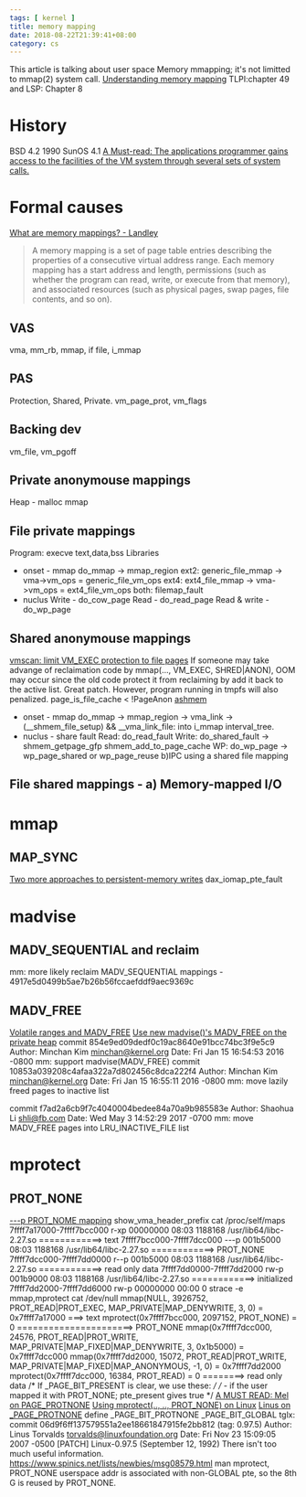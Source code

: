 ```yaml
---
tags: [ kernel ]
title: memory mapping
date: 2018-08-22T21:39:41+08:00
category: cs
---
```


This article is talking about user space Memory mmapping; it's not limitted to mmap(2) system call.
[Understanding memory mapping](https://www.ibm.com/support/knowledgecenter/en/ssw_aix_72/com.ibm.aix.genprogc/understanding_mem_mapping.htm)
TLPI:chapter 49 and LSP: Chapter 8

# History
BSD 4.2
1990 SunOS 4.1
[A Must-read: The applications programmer gains access to the facilities of the VM system through several sets of system calls.](http://bitsavers.trailing-edge.com/pdf/sun/sunos/4.1/800-3846-10A_System_Services_Overview_199003.pdf)

# Formal causes
[What are memory mappings? - Landley](https://landley.net/writing/memory-faq.txt)

> A memory mapping is a set of page table entries describing the properties
> of a consecutive virtual address range.  Each memory mapping has a
> start address and length, permissions (such as whether the program can
> read, write, or execute from that memory), and associated resources (such
> as physical pages, swap pages, file contents, and so on).

## VAS
vma, mm_rb, mmap, 
if file, i_mmap

## PAS
Protection, Shared, Private.
vm_page_prot, vm_flags

## Backing dev
vm_file, vm_pgoff

## Private anonymouse mappings
Heap - malloc mmap

## File private mappings
Program: execve text,data,bss
Libraries
* onset - mmap
do_mmap -> mmap_region 
ext2: generic_file_mmap -> vma->vm_ops = generic_file_vm_ops
ext4: ext4_file_mmap -> vma->vm_ops = ext4_file_vm_ops
both: filemap_fault
* nuclus 
Write - do_cow_page
Read - do_read_page
Read & write - do_wp_page

## Shared anonymouse mappings
[vmscan: limit VM_EXEC protection to file pages](https://lore.kernel.org/patchwork/patch/174306/)
If someone may take advange of reclaimation code by mmap(..., VM_EXEC, SHRED|ANON), OOM may occur since the old code protect it from reclaiming by add it back to the active list. Great patch. However, program running in tmpfs will also penalized.
page_is_file_cache < !PageAnon
[ashmem](https://lwn.net/Articles/452035/)
* onset - mmap
do_mmap -> mmap_region -> vma_link -> (__shmem_file_setup) && __vma_link_file: into i_mmap interval_tree.
* nuclus - share fault
Read: do_read_fault
Write: do_shared_fault -> shmem_getpage_gfp shmem_add_to_page_cache
WP: do_wp_page -> wp_page_shared or wp_page_reuse
b)IPC using a shared file mapping
## File shared mappings - a) Memory-mapped I/O

# mmap
## MAP_SYNC
[Two more approaches to persistent-memory writes](https://lwn.net/Articles/731706/)
dax_iomap_pte_fault

# madvise
## MADV_SEQUENTIAL and reclaim
mm: more likely reclaim MADV_SEQUENTIAL mappings - 4917e5d0499b5ae7b26b56fccaefddf9aec9369c

## MADV_FREE
[Volatile ranges and MADV_FREE](https://lwn.net/Articles/590991/)
[Use new madvise()'s MADV_FREE on the private heap](https://bugs.python.org/issue26601)
commit 854e9ed09dedf0c19ac8640e91bcc74bc3f9e5c9
Author: Minchan Kim <minchan@kernel.org>
Date:   Fri Jan 15 16:54:53 2016 -0800
    mm: support madvise(MADV_FREE)
commit 10853a039208c4afaa322a7d802456c8dca222f4
Author: Minchan Kim <minchan@kernel.org>
Date:   Fri Jan 15 16:55:11 2016 -0800
    mm: move lazily freed pages to inactive list

commit f7ad2a6cb9f7c4040004bedee84a70a9b985583e
Author: Shaohua Li <shli@fb.com>
Date:   Wed May 3 14:52:29 2017 -0700
    mm: move MADV_FREE pages into LRU_INACTIVE_FILE list


# mprotect
## PROT_NONE
[---p PROT_NOME mapping](http://www.greenend.org.uk/rjk/tech/dataseg.html#summary)
show_vma_header_prefix
cat /proc/self/maps 
7ffff7a17000-7ffff7bcc000 r-xp 00000000 08:03 1188168                    /usr/lib64/libc-2.27.so ============> text
7ffff7bcc000-7ffff7dcc000 ---p 001b5000 08:03 1188168                    /usr/lib64/libc-2.27.so ============> PROT_NONE
7ffff7dcc000-7ffff7dd0000 r--p 001b5000 08:03 1188168                    /usr/lib64/libc-2.27.so ============> read only data
7ffff7dd0000-7ffff7dd2000 rw-p 001b9000 08:03 1188168                    /usr/lib64/libc-2.27.so ============> initialized
7ffff7dd2000-7ffff7dd6000 rw-p 00000000 00:00 0 
strace -e mmap,mprotect cat /dev/null 
mmap(NULL, 3926752, PROT_READ|PROT_EXEC, MAP_PRIVATE|MAP_DENYWRITE, 3, 0) = 0x7ffff7a17000       ===> text
mprotect(0x7ffff7bcc000, 2097152, PROT_NONE) = 0                                ======================> PROT_NONE
mmap(0x7ffff7dcc000, 24576, PROT_READ|PROT_WRITE, MAP_PRIVATE|MAP_FIXED|MAP_DENYWRITE, 3, 0x1b5000) = 0x7ffff7dcc000
mmap(0x7ffff7dd2000, 15072, PROT_READ|PROT_WRITE, MAP_PRIVATE|MAP_FIXED|MAP_ANONYMOUS, -1, 0) = 0x7ffff7dd2000
mprotect(0x7ffff7dcc000, 16384, PROT_READ) = 0                                          ========> read only data
/* If _PAGE_BIT_PRESENT is clear, we use these: */
/* - if the user mapped it with PROT_NONE; pte_present gives true */
[A MUST READ: Mel on PAGE_PROTNONE](https://www.kernel.org/doc/gorman/html/understand/understand006.html)
[Using mprotect(.., .., PROT_NONE) on Linux](https://volatility-labs.blogspot.com/2015/05/using-mprotect-protnone-on-linux.html)
[Linus on _PAGE_PROTNONE](https://lkml.org/lkml/1998/9/21/55)
 define _PAGE_BIT_PROTNONE      _PAGE_BIT_GLOBAL
tglx: commit 06d9f6ff137579551a2ee18661847915fe2bb812 (tag: 0.97.5)
Author: Linus Torvalds <torvalds@linuxfoundation.org>
Date:   Fri Nov 23 15:09:05 2007 -0500
    [PATCH] Linux-0.97.5 (September 12, 1992)
There isn't too much useful information.
https://www.spinics.net/lists/newbies/msg08579.html
man mprotect, PROT_NONE
userspace addr is associated with non-GLOBAL pte, so the 8th G is reused by PROT_NONE.
